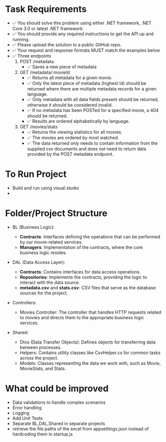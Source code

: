 ﻿# Task Requirements

- ✅ You should solve this problem using either .NET framework, .NET Core 3.0 or latest .NET framework. 
- ✅ You should provide any required instructions to get the API up and running. 
- ✅ Please upload the solution to a public GitHub repo. 
- ✅ Your request and response formats MUST match the examples below
- ✅ Three endpoints
	1.	POST /metadata
		- ✅ Saves a new piece of metadata
	2.	GET /metadata/:movieId
		- ✅ Returns all metadata for a given movie. 
		- ✅ Only the latest piece of metadata (highest Id) should be returned where there are multiple metadata records for a given language.
		- ✅ Only metadata with all data fields present should be returned, otherwise it should be considered invalid.
		- ✅ If no metadata has been POSTed for a specified movie, a 404 should be returned.
		- ✅ Results are ordered alphabetically by language.
	3.	GET /movies/stats
		- ✅ Returns the viewing statistics for all movies.
		- ✅ The movies are ordered by most watched.
		- ✅ The data returned only needs to contain information from the supplied csv documents and does not need to return data provided by the POST metadata endpoint.

# To Run Project

- Build and run using visual studio
- 

# Folder/Project Structure

- BL (Business Logic):
	- **Contracts**: Interfaces defining the operations that can be performed by our movie-related services.
	- **Managers**: Implementation of the contracts, where the core business logic resides.

- DAL (Data Access Layer):
	- **Contracts**: Contains interfaces for data access operations.
	- **Repositories**: Implements the contracts, providing the logic to interact with the data source.
	- **metadata.csv** and **stats.csv**: CSV files that serve as the database sources for the project.

- Controllers:
	- Movies Controller: The controller that handles HTTP requests related to movies and directs them to the appropriate business logic services.

- Shared:
	- Dtos (Data Transfer Objects): Defines objects for transferring data between processes.
	- Helpers: Contains utility classes like CsvHelper.cs for common tasks across the project.
	- Models: Classes representing the data we work with, such as Movie, MovieStats, and Stats.

# What could be improved

- Data validations to handle complex scenarios
- Error handling
- Logging
- Add Unit Tests
- Separate BL,DAL,Shared in separate projects
- retrieve the file paths of the excel from appsettings.json instead of hardcoding them in startup.js
